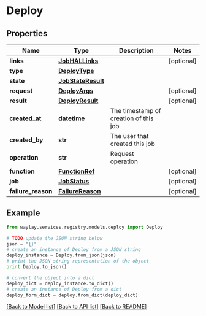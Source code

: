 # Deploy


## Properties

Name | Type | Description | Notes
------------ | ------------- | ------------- | -------------
**links** | [**JobHALLinks**](JobHALLinks.md) |  | [optional] 
**type** | [**DeployType**](DeployType.md) |  | 
**state** | [**JobStateResult**](JobStateResult.md) |  | 
**request** | [**DeployArgs**](DeployArgs.md) |  | [optional] 
**result** | [**DeployResult**](DeployResult.md) |  | [optional] 
**created_at** | **datetime** | The timestamp of creation of this job | 
**created_by** | **str** | The user that created this job | 
**operation** | **str** | Request operation | 
**function** | [**FunctionRef**](FunctionRef.md) |  | [optional] 
**job** | [**JobStatus**](JobStatus.md) |  | [optional] 
**failure_reason** | [**FailureReason**](FailureReason.md) |  | [optional] 

## Example

```python
from waylay.services.registry.models.deploy import Deploy

# TODO update the JSON string below
json = "{}"
# create an instance of Deploy from a JSON string
deploy_instance = Deploy.from_json(json)
# print the JSON string representation of the object
print Deploy.to_json()

# convert the object into a dict
deploy_dict = deploy_instance.to_dict()
# create an instance of Deploy from a dict
deploy_form_dict = deploy.from_dict(deploy_dict)
```
[[Back to Model list]](../README.md#documentation-for-models) [[Back to API list]](../README.md#documentation-for-api-endpoints) [[Back to README]](../README.md)



